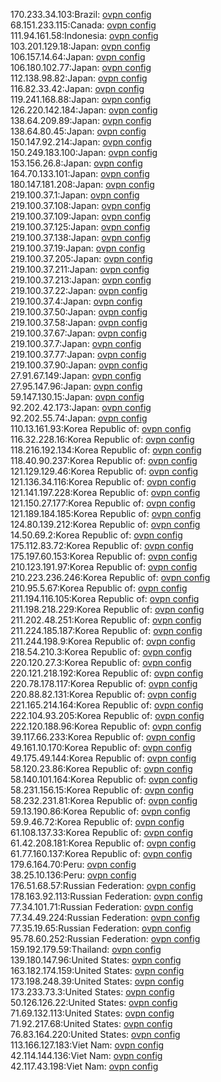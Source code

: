 170.233.34.103:Brazil: [ovpn config](vpn/170_233_34_103.ovpn)  
68.151.233.115:Canada: [ovpn config](vpn/68_151_233_115.ovpn)  
111.94.161.58:Indonesia: [ovpn config](vpn/111_94_161_58.ovpn)  
103.201.129.18:Japan: [ovpn config](vpn/103_201_129_18.ovpn)  
106.157.14.64:Japan: [ovpn config](vpn/106_157_14_64.ovpn)  
106.180.102.77:Japan: [ovpn config](vpn/106_180_102_77.ovpn)  
112.138.98.82:Japan: [ovpn config](vpn/112_138_98_82.ovpn)  
116.82.33.42:Japan: [ovpn config](vpn/116_82_33_42.ovpn)  
119.241.168.88:Japan: [ovpn config](vpn/119_241_168_88.ovpn)  
126.220.142.184:Japan: [ovpn config](vpn/126_220_142_184.ovpn)  
138.64.209.89:Japan: [ovpn config](vpn/138_64_209_89.ovpn)  
138.64.80.45:Japan: [ovpn config](vpn/138_64_80_45.ovpn)  
150.147.92.214:Japan: [ovpn config](vpn/150_147_92_214.ovpn)  
150.249.183.100:Japan: [ovpn config](vpn/150_249_183_100.ovpn)  
153.156.26.8:Japan: [ovpn config](vpn/153_156_26_8.ovpn)  
164.70.133.101:Japan: [ovpn config](vpn/164_70_133_101.ovpn)  
180.147.181.208:Japan: [ovpn config](vpn/180_147_181_208.ovpn)  
219.100.37.1:Japan: [ovpn config](vpn/219_100_37_1.ovpn)  
219.100.37.108:Japan: [ovpn config](vpn/219_100_37_108.ovpn)  
219.100.37.109:Japan: [ovpn config](vpn/219_100_37_109.ovpn)  
219.100.37.125:Japan: [ovpn config](vpn/219_100_37_125.ovpn)  
219.100.37.138:Japan: [ovpn config](vpn/219_100_37_138.ovpn)  
219.100.37.19:Japan: [ovpn config](vpn/219_100_37_19.ovpn)  
219.100.37.205:Japan: [ovpn config](vpn/219_100_37_205.ovpn)  
219.100.37.211:Japan: [ovpn config](vpn/219_100_37_211.ovpn)  
219.100.37.213:Japan: [ovpn config](vpn/219_100_37_213.ovpn)  
219.100.37.22:Japan: [ovpn config](vpn/219_100_37_22.ovpn)  
219.100.37.4:Japan: [ovpn config](vpn/219_100_37_4.ovpn)  
219.100.37.50:Japan: [ovpn config](vpn/219_100_37_50.ovpn)  
219.100.37.58:Japan: [ovpn config](vpn/219_100_37_58.ovpn)  
219.100.37.67:Japan: [ovpn config](vpn/219_100_37_67.ovpn)  
219.100.37.7:Japan: [ovpn config](vpn/219_100_37_7.ovpn)  
219.100.37.77:Japan: [ovpn config](vpn/219_100_37_77.ovpn)  
219.100.37.90:Japan: [ovpn config](vpn/219_100_37_90.ovpn)  
27.91.67.149:Japan: [ovpn config](vpn/27_91_67_149.ovpn)  
27.95.147.96:Japan: [ovpn config](vpn/27_95_147_96.ovpn)  
59.147.130.15:Japan: [ovpn config](vpn/59_147_130_15.ovpn)  
92.202.42.173:Japan: [ovpn config](vpn/92_202_42_173.ovpn)  
92.202.55.74:Japan: [ovpn config](vpn/92_202_55_74.ovpn)  
110.13.161.93:Korea Republic of: [ovpn config](vpn/110_13_161_93.ovpn)  
116.32.228.16:Korea Republic of: [ovpn config](vpn/116_32_228_16.ovpn)  
118.216.192.134:Korea Republic of: [ovpn config](vpn/118_216_192_134.ovpn)  
118.40.90.237:Korea Republic of: [ovpn config](vpn/118_40_90_237.ovpn)  
121.129.129.46:Korea Republic of: [ovpn config](vpn/121_129_129_46.ovpn)  
121.136.34.116:Korea Republic of: [ovpn config](vpn/121_136_34_116.ovpn)  
121.141.197.228:Korea Republic of: [ovpn config](vpn/121_141_197_228.ovpn)  
121.150.27.177:Korea Republic of: [ovpn config](vpn/121_150_27_177.ovpn)  
121.189.184.185:Korea Republic of: [ovpn config](vpn/121_189_184_185.ovpn)  
124.80.139.212:Korea Republic of: [ovpn config](vpn/124_80_139_212.ovpn)  
14.50.69.2:Korea Republic of: [ovpn config](vpn/14_50_69_2.ovpn)  
175.112.83.72:Korea Republic of: [ovpn config](vpn/175_112_83_72.ovpn)  
175.197.60.153:Korea Republic of: [ovpn config](vpn/175_197_60_153.ovpn)  
210.123.191.97:Korea Republic of: [ovpn config](vpn/210_123_191_97.ovpn)  
210.223.236.246:Korea Republic of: [ovpn config](vpn/210_223_236_246.ovpn)  
210.95.5.67:Korea Republic of: [ovpn config](vpn/210_95_5_67.ovpn)  
211.194.116.105:Korea Republic of: [ovpn config](vpn/211_194_116_105.ovpn)  
211.198.218.229:Korea Republic of: [ovpn config](vpn/211_198_218_229.ovpn)  
211.202.48.251:Korea Republic of: [ovpn config](vpn/211_202_48_251.ovpn)  
211.224.185.187:Korea Republic of: [ovpn config](vpn/211_224_185_187.ovpn)  
211.244.198.9:Korea Republic of: [ovpn config](vpn/211_244_198_9.ovpn)  
218.54.210.3:Korea Republic of: [ovpn config](vpn/218_54_210_3.ovpn)  
220.120.27.3:Korea Republic of: [ovpn config](vpn/220_120_27_3.ovpn)  
220.121.218.192:Korea Republic of: [ovpn config](vpn/220_121_218_192.ovpn)  
220.78.178.117:Korea Republic of: [ovpn config](vpn/220_78_178_117.ovpn)  
220.88.82.131:Korea Republic of: [ovpn config](vpn/220_88_82_131.ovpn)  
221.165.214.164:Korea Republic of: [ovpn config](vpn/221_165_214_164.ovpn)  
222.104.93.205:Korea Republic of: [ovpn config](vpn/222_104_93_205.ovpn)  
222.120.188.96:Korea Republic of: [ovpn config](vpn/222_120_188_96.ovpn)  
39.117.66.233:Korea Republic of: [ovpn config](vpn/39_117_66_233.ovpn)  
49.161.10.170:Korea Republic of: [ovpn config](vpn/49_161_10_170.ovpn)  
49.175.49.144:Korea Republic of: [ovpn config](vpn/49_175_49_144.ovpn)  
58.120.23.86:Korea Republic of: [ovpn config](vpn/58_120_23_86.ovpn)  
58.140.101.164:Korea Republic of: [ovpn config](vpn/58_140_101_164.ovpn)  
58.231.156.15:Korea Republic of: [ovpn config](vpn/58_231_156_15.ovpn)  
58.232.231.81:Korea Republic of: [ovpn config](vpn/58_232_231_81.ovpn)  
59.13.190.86:Korea Republic of: [ovpn config](vpn/59_13_190_86.ovpn)  
59.9.46.72:Korea Republic of: [ovpn config](vpn/59_9_46_72.ovpn)  
61.108.137.33:Korea Republic of: [ovpn config](vpn/61_108_137_33.ovpn)  
61.42.208.181:Korea Republic of: [ovpn config](vpn/61_42_208_181.ovpn)  
61.77.160.137:Korea Republic of: [ovpn config](vpn/61_77_160_137.ovpn)  
179.6.164.70:Peru: [ovpn config](vpn/179_6_164_70.ovpn)  
38.25.10.136:Peru: [ovpn config](vpn/38_25_10_136.ovpn)  
176.51.68.57:Russian Federation: [ovpn config](vpn/176_51_68_57.ovpn)  
178.163.92.113:Russian Federation: [ovpn config](vpn/178_163_92_113.ovpn)  
77.34.101.71:Russian Federation: [ovpn config](vpn/77_34_101_71.ovpn)  
77.34.49.224:Russian Federation: [ovpn config](vpn/77_34_49_224.ovpn)  
77.35.19.65:Russian Federation: [ovpn config](vpn/77_35_19_65.ovpn)  
95.78.60.252:Russian Federation: [ovpn config](vpn/95_78_60_252.ovpn)  
159.192.179.59:Thailand: [ovpn config](vpn/159_192_179_59.ovpn)  
139.180.147.96:United States: [ovpn config](vpn/139_180_147_96.ovpn)  
163.182.174.159:United States: [ovpn config](vpn/163_182_174_159.ovpn)  
173.198.248.39:United States: [ovpn config](vpn/173_198_248_39.ovpn)  
173.233.73.3:United States: [ovpn config](vpn/173_233_73_3.ovpn)  
50.126.126.22:United States: [ovpn config](vpn/50_126_126_22.ovpn)  
71.69.132.113:United States: [ovpn config](vpn/71_69_132_113.ovpn)  
71.92.217.68:United States: [ovpn config](vpn/71_92_217_68.ovpn)  
76.83.164.220:United States: [ovpn config](vpn/76_83_164_220.ovpn)  
113.166.127.183:Viet Nam: [ovpn config](vpn/113_166_127_183.ovpn)  
42.114.144.136:Viet Nam: [ovpn config](vpn/42_114_144_136.ovpn)  
42.117.43.198:Viet Nam: [ovpn config](vpn/42_117_43_198.ovpn)  
